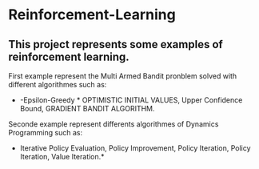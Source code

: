 # Reinforcement-Learning
This project represents some examples of reinforcement learning.
----------------------------------------------------------------------------------------------------------------------------------------------------------
First example represent the Multi Armed Bandit pronblem solved with different algorithmes such as:
* -Epsilon-Greedy *
OPTIMISTIC INITIAL VALUES, Upper Confidence Bound, GRADIENT BANDIT ALGORITHM.

Seconde example represent differents algorithmes of Dynamics Programming such as:
* Iterative Policy Evaluation, Policy Improvement, Policy Iteration, Policy Iteration, Value Iteration.*



